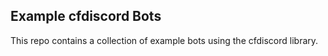 ## Example cfdiscord Bots

This repo contains a collection of example bots using the cfdiscord library.
